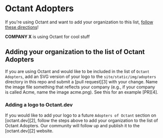 # Octant Adopters

If you're using Octant and want to add your organization to this list, 
[follow these directions][1]!

**COMPANY X** is using Octant for cool stuff
​
## Adding your organization to the list of Octant Adopters

If you are using Octant and would like to be included in the list of `Octant Adopters`, add an SVG version of your logo to the `site/static/img/adopters` directory in this repo and submit a [pull request][3] with your change. Name the image file something that reflects your company (e.g., if your company is called Acme, name the image acme.png). See this for an example [PR][4].

### Adding a logo to Octant.dev

If you would like to add your logo to a future `Adopters of Octant` section on [octant.dev][2], follow the steps above to add your organization to the list of Octant Adopters. Our community will follow up and publish it to the [octant.dev][2] website.

[1]: #adding-a-logo-to-veleroio
